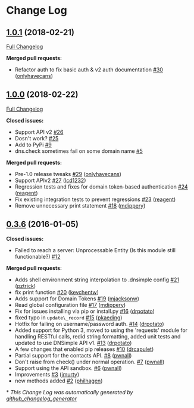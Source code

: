 # Change Log

## [1.0.1](https://github.com/onlyhavecans/dnsimple-python/tree/1.0.1) (2018-02-21)
[Full Changelog](https://github.com/onlyhavecans/dnsimple-python/compare/1.0.0...1.0.1)

**Merged pull requests:**

- Refactor auth to fix basic auth & v2 auth documentation [\#30](https://github.com/onlyhavecans/dnsimple-python/pull/30) ([onlyhavecans](https://github.com/onlyhavecans))

## [1.0.0](https://github.com/onlyhavecans/dnsimple-python/tree/1.0.0) (2018-02-22)
[Full Changelog](https://github.com/onlyhavecans/dnsimple-python/compare/0.3.6...1.0.0)

**Closed issues:**

- Support API v2 [\#26](https://github.com/onlyhavecans/dnsimple-python/issues/26)
- Dosn't work?  [\#25](https://github.com/onlyhavecans/dnsimple-python/issues/25)
- Add to PyPi [\#9](https://github.com/onlyhavecans/dnsimple-python/issues/9)
- dns.check sometimes fail on some domain name [\#5](https://github.com/onlyhavecans/dnsimple-python/issues/5)

**Merged pull requests:**

- Pre-1.0 release tweaks [\#29](https://github.com/onlyhavecans/dnsimple-python/pull/29) ([onlyhavecans](https://github.com/onlyhavecans))
- Support APIv2 [\#27](https://github.com/onlyhavecans/dnsimple-python/pull/27) ([lcd1232](https://github.com/lcd1232))
- Regression tests and fixes for domain token-based authentication [\#24](https://github.com/onlyhavecans/dnsimple-python/pull/24) ([reagent](https://github.com/reagent))
- Fix existing integration tests to prevent regressions [\#23](https://github.com/onlyhavecans/dnsimple-python/pull/23) ([reagent](https://github.com/reagent))
- Remove unnecessary print statement [\#18](https://github.com/onlyhavecans/dnsimple-python/pull/18) ([mdippery](https://github.com/mdippery))

## [0.3.6](https://github.com/onlyhavecans/dnsimple-python/tree/0.3.6) (2016-01-05)
**Closed issues:**

- Failed to reach a server: Unprocessable Entity \(Is this module still functionable?\) [\#12](https://github.com/onlyhavecans/dnsimple-python/issues/12)

**Merged pull requests:**

- Adds shell environment string interpolation to .dnsimple config [\#21](https://github.com/onlyhavecans/dnsimple-python/pull/21) ([pztrick](https://github.com/pztrick))
- fix print function [\#20](https://github.com/onlyhavecans/dnsimple-python/pull/20) ([kevchentw](https://github.com/kevchentw))
- Adds support for Domain Tokens [\#19](https://github.com/onlyhavecans/dnsimple-python/pull/19) ([mjacksonw](https://github.com/mjacksonw))
- Read global configuration file [\#17](https://github.com/onlyhavecans/dnsimple-python/pull/17) ([mdippery](https://github.com/mdippery))
- Fix for issues installing via pip or install.py [\#16](https://github.com/onlyhavecans/dnsimple-python/pull/16) ([drpotato](https://github.com/drpotato))
- fixed typo in `update\_record` [\#15](https://github.com/onlyhavecans/dnsimple-python/pull/15) ([pkaeding](https://github.com/pkaeding))
- Hotfix for failing on username/password auth. [\#14](https://github.com/onlyhavecans/dnsimple-python/pull/14) ([drpotato](https://github.com/drpotato))
- Added support for Python 3, moved to using the 'requests' module for handling RESTful calls, redid string formatting, added unit tests and updated to use DNSimple API v1. [\#13](https://github.com/onlyhavecans/dnsimple-python/pull/13) ([drpotato](https://github.com/drpotato))
- A few changes that enabled pip releases [\#10](https://github.com/onlyhavecans/dnsimple-python/pull/10) ([drcapulet](https://github.com/drcapulet))
- Partial support for the contacts API. [\#8](https://github.com/onlyhavecans/dnsimple-python/pull/8) ([pwnall](https://github.com/pwnall))
- Don't raise from check\(\) under normal operation. [\#7](https://github.com/onlyhavecans/dnsimple-python/pull/7) ([pwnall](https://github.com/pwnall))
- Support using the API sandbox. [\#6](https://github.com/onlyhavecans/dnsimple-python/pull/6) ([pwnall](https://github.com/pwnall))
- Improvements [\#3](https://github.com/onlyhavecans/dnsimple-python/pull/3) ([jmurty](https://github.com/jmurty))
- new methods added [\#2](https://github.com/onlyhavecans/dnsimple-python/pull/2) ([philhagen](https://github.com/philhagen))



\* *This Change Log was automatically generated by [github_changelog_generator](https://github.com/skywinder/Github-Changelog-Generator)*